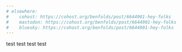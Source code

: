 ```yaml
---
# elsewhere:
#    cohost: https://cohost.org/benfolds/post/6644901-hey-folks
#    mastodon: https://cohost.org/benfolds/post/6644901-hey-folks
#    bluesky: https://cohost.org/benfolds/post/6644901-hey-folks
---
```


test test test test
